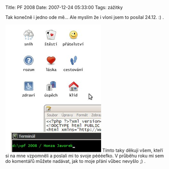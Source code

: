 Title: PF 2008
Date: 2007-12-24 05:33:00
Tags: zážitky

Tak konečně i jedno ode mě… Ale myslím že i vloni jsem to posílal
24.12. :) .

![obrázek](images/16.jpg)
Tímto taky děkuji všem, kteří si na mne vzpomněli a poslali mi to
svoje péééefko. V průběhu roku mi sem do komentářů můžete nadávat,
jak to moje přání vůbec nevyšlo ;) .
